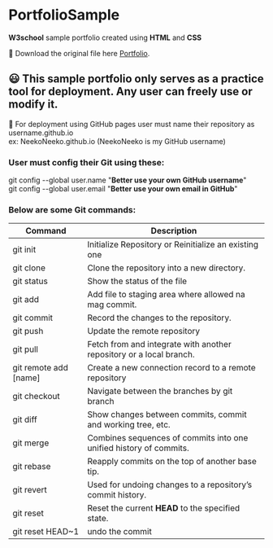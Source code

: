 # PortfolioSample
**W3school** sample portfolio created using **HTML** and **CSS**

:rocket: Download the original file here [Portfolio](https://www.w3schools.com/w3css/tryw3css_templates_parallax.htm).

## :smiley: This sample portfolio only serves as a practice tool for deployment. Any user can freely use or modify it. 

:triangular_flag_on_post: For deployment using GitHub pages user must name their repository as username.github.io\
ex: NeekoNeeko.github.io (NeekoNeeko is my GitHub username)

### User must config their Git using these:

   git config --global user.name "**Better use your own GitHub username**"\
   git config --global user.email "**Better use your own email in GitHub**"


### Below are some Git commands:
    
| Command | Description |
| --- | --- |
| git init | Initialize Repository or Reinitialize an existing one  |
| git clone | Clone the repository into a new directory.|
| git status | Show the status of the file |
| git add | Add file to staging area where allowed na mag commit. |
| git commit | Record the changes to the repository. |
| git push | Update the remote repository  |
| git pull | Fetch from and integrate with another repository or a local branch. |
| git remote add [name] | Create a new connection record to a remote repository |
| git checkout | Navigate between the branches by git branch |
| git diff | Show changes between commits, commit and working tree, etc. |
| git merge | Combines sequences of commits into one unified history of commits. |
| git rebase | Reapply commits on the top of another base tip. |
| git revert | Used for undoing changes to a repository’s commit history. |
| git reset | Reset the current **HEAD** to the specified state. |
| git reset HEAD~1 | undo the commit |
